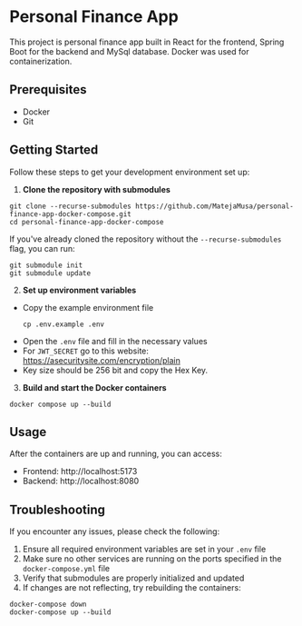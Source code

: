 # Personal Finance App

This project is personal finance app built in React for the frontend, Spring Boot for the backend and MySql database. Docker was used for containerization. 
## Prerequisites

- Docker
- Git

## Getting Started

Follow these steps to get your development environment set up:

1. **Clone the repository with submodules**
```
git clone --recurse-submodules https://github.com/MatejaMusa/personal-finance-app-docker-compose.git
cd personal-finance-app-docker-compose
```

If you've already cloned the repository without the `--recurse-submodules` flag, you can run:
```
git submodule init
git submodule update
```

2. **Set up environment variables**
- Copy the example environment file
  ```
  cp .env.example .env
  ```
- Open the `.env` file and fill in the necessary values
- For `JWT_SECRET` go to this website: https://asecuritysite.com/encryption/plain
- Key size should be 256 bit and copy the Hex Key.
3. **Build and start the Docker containers**
```
docker compose up --build
```
## Usage

After the containers are up and running, you can access:

- Frontend: http://localhost:5173
- Backend: http://localhost:8080

## Troubleshooting

If you encounter any issues, please check the following:

1. Ensure all required environment variables are set in your `.env` file
2. Make sure no other services are running on the ports specified in the `docker-compose.yml` file
3. Verify that submodules are properly initialized and updated
4. If changes are not reflecting, try rebuilding the containers:
```
docker-compose down
docker-compose up --build
```
